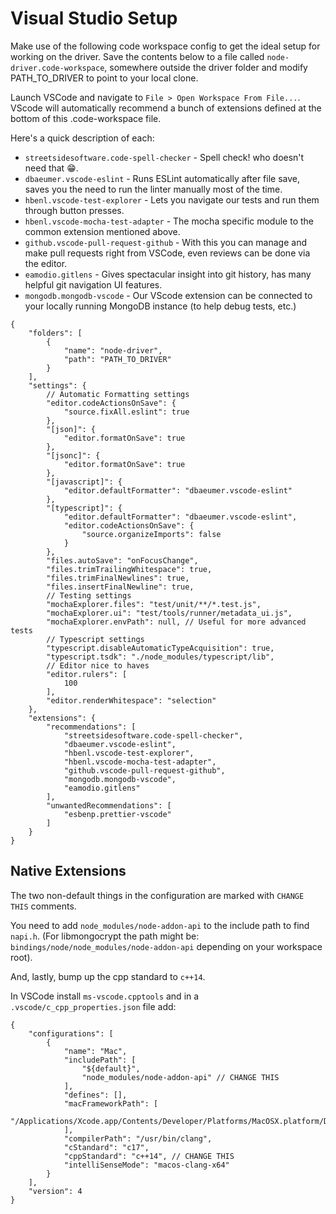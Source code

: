 # Visual Studio Setup

Make use of the following code workspace config to get the ideal setup for working on the driver.
Save the contents below to a file called `node-driver.code-workspace`, somewhere outside the driver folder and modify PATH_TO_DRIVER to point to your local clone.

Launch VSCode and navigate to `File > Open Workspace From File...`.
VScode will automatically recommend a bunch of extensions defined at the bottom of this .code-workspace file.

Here's a quick description of each:

- `streetsidesoftware.code-spell-checker` - Spell check! who doesn't need that 😁.
- `dbaeumer.vscode-eslint` - Runs ESLint automatically after file save, saves you the need to run the linter manually most of the time.
- `hbenl.vscode-test-explorer` - Lets you navigate our tests and run them through button presses.
- `hbenl.vscode-mocha-test-adapter` - The mocha specific module to the common extension mentioned above.
- `github.vscode-pull-request-github` - With this you can manage and make pull requests right from VSCode, even reviews can be done via the editor.
- `eamodio.gitlens` - Gives spectacular insight into git history, has many helpful git navigation UI features.
- `mongodb.mongodb-vscode` - Our VScode extension can be connected to your locally running MongoDB instance (to help debug tests, etc.)

```jsonc
{
    "folders": [
        {
            "name": "node-driver",
            "path": "PATH_TO_DRIVER"
        }
    ],
    "settings": {
        // Automatic Formatting settings
        "editor.codeActionsOnSave": {
            "source.fixAll.eslint": true
        },
        "[json]": {
            "editor.formatOnSave": true
        },
        "[jsonc]": {
            "editor.formatOnSave": true
        },
        "[javascript]": {
            "editor.defaultFormatter": "dbaeumer.vscode-eslint"
        },
        "[typescript]": {
            "editor.defaultFormatter": "dbaeumer.vscode-eslint",
            "editor.codeActionsOnSave": {
                "source.organizeImports": false
            }
        },
        "files.autoSave": "onFocusChange",
        "files.trimTrailingWhitespace": true,
        "files.trimFinalNewlines": true,
        "files.insertFinalNewline": true,
        // Testing settings
        "mochaExplorer.files": "test/unit/**/*.test.js",
        "mochaExplorer.ui": "test/tools/runner/metadata_ui.js",
        "mochaExplorer.envPath": null, // Useful for more advanced tests
        // Typescript settings
        "typescript.disableAutomaticTypeAcquisition": true,
        "typescript.tsdk": "./node_modules/typescript/lib",
        // Editor nice to haves
        "editor.rulers": [
            100
        ],
        "editor.renderWhitespace": "selection"
    },
    "extensions": {
        "recommendations": [
            "streetsidesoftware.code-spell-checker",
            "dbaeumer.vscode-eslint",
            "hbenl.vscode-test-explorer",
            "hbenl.vscode-mocha-test-adapter",
            "github.vscode-pull-request-github",
            "mongodb.mongodb-vscode",
            "eamodio.gitlens"
        ],
        "unwantedRecommendations": [
            "esbenp.prettier-vscode"
        ]
    }
}
```

## Native Extensions

The two non-default things in the configuration are marked with `CHANGE THIS` comments.

You need to add `node_modules/node-addon-api` to the include path to find `napi.h`. (For libmongocrypt the path might be: `bindings/node/node_modules/node-addon-api` depending on your workspace root).

And, lastly, bump up the cpp standard to `c++14`.

In VSCode install `ms-vscode.cpptools` and in a `.vscode/c_cpp_properties.json` file add:

```jsonc
{
    "configurations": [
        {
            "name": "Mac",
            "includePath": [
                "${default}",
                "node_modules/node-addon-api" // CHANGE THIS
            ],
            "defines": [],
            "macFrameworkPath": [
                "/Applications/Xcode.app/Contents/Developer/Platforms/MacOSX.platform/Developer/SDKs/MacOSX.sdk/System/Library/Frameworks"
            ],
            "compilerPath": "/usr/bin/clang",
            "cStandard": "c17",
            "cppStandard": "c++14", // CHANGE THIS
            "intelliSenseMode": "macos-clang-x64"
        }
    ],
    "version": 4
}
```
